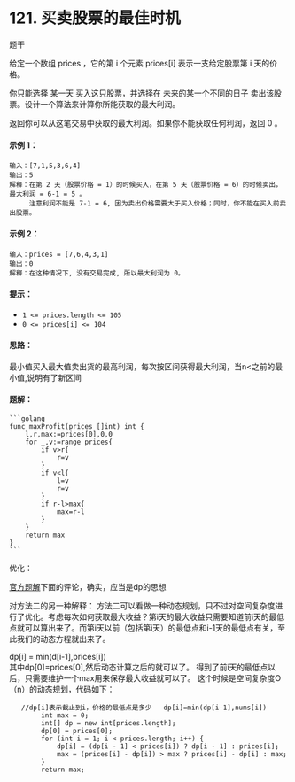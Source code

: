 # 121. 买卖股票的最佳时机

题干

给定一个数组 prices ，它的第 i 个元素 prices\[i] 表示一支给定股票第 i 天的价格。

你只能选择 某一天 买入这只股票，并选择在 未来的某一个不同的日子 卖出该股票。设计一个算法来计算你所能获取的最大利润。

返回你可以从这笔交易中获取的最大利润。如果你不能获取任何利润，返回 0 。



#### **示例 1：**

```
输入：[7,1,5,3,6,4]
输出：5
解释：在第 2 天（股票价格 = 1）的时候买入，在第 5 天（股票价格 = 6）的时候卖出，最大利润 = 6-1 = 5 。
     注意利润不能是 7-1 = 6, 因为卖出价格需要大于买入价格；同时，你不能在买入前卖出股票。
```

#### **示例 2：**

```
输入：prices = [7,6,4,3,1]
输出：0
解释：在这种情况下, 没有交易完成, 所以最大利润为 0。
```

#### **提示：**

* `1 <= prices.length <= 105`
* `0 <= prices[i] <= 104`

#### **思路：**

最小值买入最大值卖出货的最高利润，每次按区间获得最大利润，当n<之前的最小值,说明有了新区间

#### 题解：

````
```golang
func maxProfit(prices []int) int {
    l,r,max:=prices[0],0,0
    for _,v:=range prices{
        if v>r{
            r=v
        }
        if v<l{
            l=v
            r=v
        }
        if r-l>max{
            max=r-l
        }
    }
    return max
}
```
````

优化：

[官方题解](https://leetcode.cn/problems/best-time-to-buy-and-sell-stock/solution/121-mai-mai-gu-piao-de-zui-jia-shi-ji-by-leetcode-/)下面的评论，确实，应当是dp的思想



对方法二的另一种解释： 方法二可以看做一种动态规划，只不过对空间复杂度进行了优化。考虑每次如何获取最大收益？第i天的最大收益只需要知道前i天的最低点就可以算出来了。而第i天以前（包括第i天）的最低点和i-1天的最低点有关，至此我们的动态方程就出来了。

dp\[i] = min(d\[i-1],prices\[i])\
其中dp\[0]=prices\[0],然后动态计算之后的就可以了。 得到了前i天的最低点以后，只需要维护一个max用来保存最大收益就可以了。 这个时候是空间复杂度O（n）的动态规划，代码如下：

```
   //dp[i]表示截止到i，价格的最低点是多少   dp[i]=min(dp[i-1],nums[i])
        int max = 0;
        int[] dp = new int[prices.length];
        dp[0] = prices[0];
        for (int i = 1; i < prices.length; i++) {
            dp[i] = (dp[i - 1] < prices[i]) ? dp[i - 1] : prices[i];
            max = (prices[i] - dp[i]) > max ? prices[i] - dp[i] : max;
        }
        return max;
```

